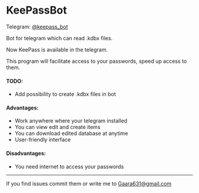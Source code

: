 # KeePassBot
Telegram: [@keepass_bot](https://storebot.me/mybots?bot=keepass_bot)

Bot for telegram which can read .kdbx files.

Now KeePass is available in the telegram.

This program will facilitate access to your passwords, speed up access to them.

 #### TODO:
* Add possibility to create .kdbx files in bot

 #### Advantages:
* Work anywhere where your telegram installed
* You can view edit and create items
* You can download edited database at anytime
* User-friendly interface

 #### Disadvantages:
* You need internet to access your passwords  

------------------------
If you find issues commit them or write me to Gaara631@gmail.com
